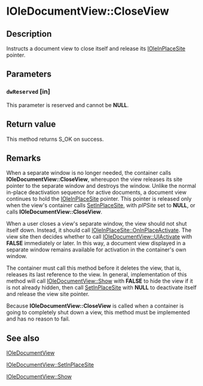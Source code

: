 # IOleDocumentView::CloseView

## Description

Instructs a document view to close itself and release its [IOleInPlaceSite](https://learn.microsoft.com/windows/desktop/api/oleidl/nn-oleidl-ioleinplacesite) pointer.

## Parameters

### `dwReserved` [in]

This parameter is reserved and cannot be **NULL**.

## Return value

This method returns S_OK on success.

## Remarks

When a separate window is no longer needed, the container calls **IOleDocumentView::CloseView**, whereupon the view releases its site pointer to the separate window and destroys the window. Unlike the normal in-place deactivation sequence for active documents, a document view continues to hold the [IOleInPlaceSite](https://learn.microsoft.com/windows/desktop/api/oleidl/nn-oleidl-ioleinplacesite) pointer. This pointer is released only when the view's container calls [SetInPlaceSite](https://learn.microsoft.com/windows/desktop/api/docobj/nf-docobj-ioledocumentview-setinplacesite), with *pIPSite* set to **NULL**, or calls **IOleDocumentView::CloseView**.

When a user closes a view's separate window, the view should not shut itself down. Instead, it should call [IOleInPlaceSite::OnInPlaceActivate](https://learn.microsoft.com/windows/desktop/api/oleidl/nf-oleidl-ioleinplacesite-oninplaceactivate). The view site then decides whether to call [IOleDocumentView::UIActivate](https://learn.microsoft.com/windows/desktop/api/docobj/nf-docobj-ioledocumentview-uiactivate) with **FALSE** immediately or later. In this way, a document view displayed in a separate window remains available for activation in the container's own window.

The container must call this method before it deletes the view, that is, releases its last reference to the view. In general, implementation of this method will call [IOleDocumentView::Show](https://learn.microsoft.com/windows/desktop/api/docobj/nf-docobj-ioledocumentview-show) with **FALSE** to hide the view if it is not already hidden, then call [SetInPlaceSite](https://learn.microsoft.com/windows/desktop/api/docobj/nf-docobj-ioledocumentview-setinplacesite) with **NULL** to deactivate itself and release the view site pointer.

Because **IOleDocumentView::CloseView** is called when a container is going to completely shut down a view, this method must be implemented and has no reason to fail.

## See also

[IOleDocumentView](https://learn.microsoft.com/windows/desktop/api/docobj/nn-docobj-ioledocumentview)

[IOleDocumentView::SetInPlaceSite](https://learn.microsoft.com/windows/desktop/api/docobj/nf-docobj-ioledocumentview-setinplacesite)

[IOleDocumentView::Show](https://learn.microsoft.com/windows/desktop/api/docobj/nf-docobj-ioledocumentview-show)